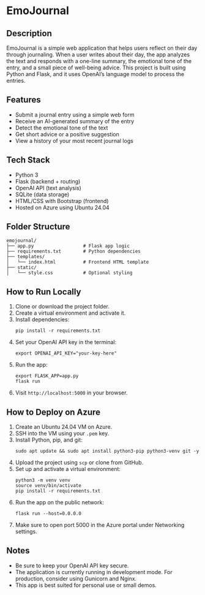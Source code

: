 # EmoJournal

## Description
EmoJournal is a simple web application that helps users reflect on their day through journaling. When a user writes about their day, the app analyzes the text and responds with a one-line summary, the emotional tone of the entry, and a small piece of well-being advice. This project is built using Python and Flask, and it uses OpenAI’s language model to process the entries.

## Features
- Submit a journal entry using a simple web form
- Receive an AI-generated summary of the entry
- Detect the emotional tone of the text
- Get short advice or a positive suggestion
- View a history of your most recent journal logs

## Tech Stack
- Python 3
- Flask (backend + routing)
- OpenAI API (text analysis)
- SQLite (data storage)
- HTML/CSS with Bootstrap (frontend)
- Hosted on Azure using Ubuntu 24.04

## Folder Structure
```
emojournal/
├── app.py                  # Flask app logic
├── requirements.txt        # Python dependencies
├── templates/
│   └── index.html          # Frontend HTML template
├── static/
│   └── style.css           # Optional styling
```

## How to Run Locally
1. Clone or download the project folder.
2. Create a virtual environment and activate it.
3. Install dependencies:
   ```
   pip install -r requirements.txt
   ```
4. Set your OpenAI API key in the terminal:
   ```
   export OPENAI_API_KEY="your-key-here"
   ```
5. Run the app:
   ```
   export FLASK_APP=app.py
   flask run
   ```
6. Visit `http://localhost:5000` in your browser.

## How to Deploy on Azure
1. Create an Ubuntu 24.04 VM on Azure.
2. SSH into the VM using your `.pem` key.
3. Install Python, pip, and git:
   ```
   sudo apt update && sudo apt install python3-pip python3-venv git -y
   ```
4. Upload the project using `scp` or clone from GitHub.
5. Set up and activate a virtual environment:
   ```
   python3 -m venv venv
   source venv/bin/activate
   pip install -r requirements.txt
   ```
6. Run the app on the public network:
   ```
   flask run --host=0.0.0.0
   ```
7. Make sure to open port 5000 in the Azure portal under Networking settings.

## Notes
- Be sure to keep your OpenAI API key secure.
- The application is currently running in development mode. For production, consider using Gunicorn and Nginx.
- This app is best suited for personal use or small demos.
